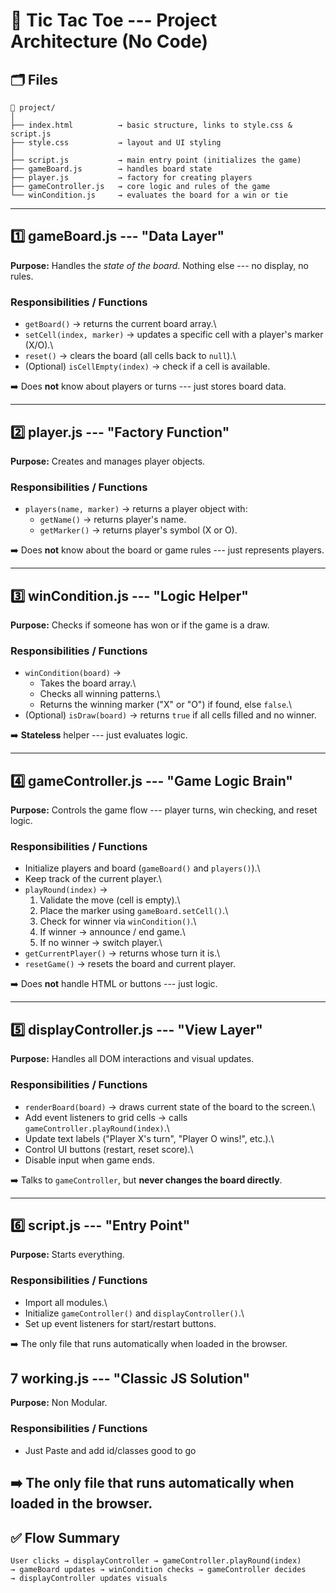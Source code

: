 # 🧩 Tic Tac Toe --- Project Architecture (No Code)

## 🗂 Files

    📁 project/
    │
    ├── index.html          → basic structure, links to style.css & script.js
    ├── style.css           → layout and UI styling
    │
    ├── script.js           → main entry point (initializes the game)
    ├── gameBoard.js        → handles board state
    ├── player.js           → factory for creating players
    ├── gameController.js   → core logic and rules of the game
    └── winCondition.js     → evaluates the board for a win or tie

---

## 1️⃣ gameBoard.js --- "Data Layer"

**Purpose:** Handles the _state of the board_. Nothing else --- no
display, no rules.

### Responsibilities / Functions

- `getBoard()` → returns the current board array.\
- `setCell(index, marker)` → updates a specific cell with a player's
  marker (X/O).\
- `reset()` → clears the board (all cells back to `null`).\
- (Optional) `isCellEmpty(index)` → check if a cell is available.

➡️ Does **not** know about players or turns --- just stores board data.

---

## 2️⃣ player.js --- "Factory Function"

**Purpose:** Creates and manages player objects.

### Responsibilities / Functions

- `players(name, marker)` → returns a player object with:
  - `getName()` → returns player's name.
  - `getMarker()` → returns player's symbol (X or O).

➡️ Does **not** know about the board or game rules --- just represents
players.

---

## 3️⃣ winCondition.js --- "Logic Helper"

**Purpose:** Checks if someone has won or if the game is a draw.

### Responsibilities / Functions

- `winCondition(board)` →
  - Takes the board array.\
  - Checks all winning patterns.\
  - Returns the winning marker ("X" or "O") if found, else `false`.\
- (Optional) `isDraw(board)` → returns `true` if all cells filled and
  no winner.

➡️ **Stateless** helper --- just evaluates logic.

---

## 4️⃣ gameController.js --- "Game Logic Brain"

**Purpose:** Controls the game flow --- player turns, win checking, and
reset logic.

### Responsibilities / Functions

- Initialize players and board (`gameBoard()` and `players()`).\
- Keep track of the current player.\
- `playRound(index)` →
  1.  Validate the move (cell is empty).\
  2.  Place the marker using `gameBoard.setCell()`.\
  3.  Check for winner via `winCondition()`.\
  4.  If winner → announce / end game.\
  5.  If no winner → switch player.\
- `getCurrentPlayer()` → returns whose turn it is.\
- `resetGame()` → resets the board and current player.

➡️ Does **not** handle HTML or buttons --- just logic.

---

## 5️⃣ displayController.js --- "View Layer"

**Purpose:** Handles all DOM interactions and visual updates.

### Responsibilities / Functions

- `renderBoard(board)` → draws current state of the board to the
  screen.\
- Add event listeners to grid cells → calls
  `gameController.playRound(index)`.\
- Update text labels ("Player X's turn", "Player O wins!", etc.).\
- Control UI buttons (restart, reset score).\
- Disable input when game ends.

➡️ Talks to `gameController`, but **never changes the board directly**.

---

## 6️⃣ script.js --- "Entry Point"

**Purpose:** Starts everything.

### Responsibilities / Functions

- Import all modules.\
- Initialize `gameController()` and `displayController()`.\
- Set up event listeners for start/restart buttons.

➡️ The only file that runs automatically when loaded in the browser.

## 7 working.js --- "Classic JS Solution"

**Purpose:** Non Modular.

### Responsibilities / Functions

- Just Paste and add id/classes good to go

## ➡️ The only file that runs automatically when loaded in the browser.

## ✅ Flow Summary

    User clicks → displayController → gameController.playRound(index)
    → gameBoard updates → winCondition checks → gameController decides
    → displayController updates visuals
